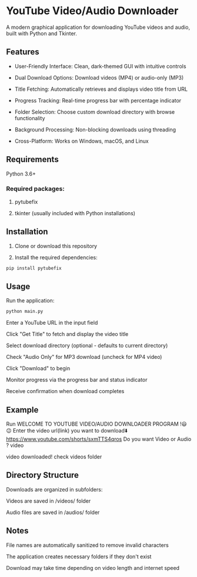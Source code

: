 # YouTube Video/Audio Downloader
A modern graphical application for downloading YouTube videos and audio, built with Python and Tkinter.

## Features
- User-Friendly Interface: Clean, dark-themed GUI with intuitive controls

- Dual Download Options: Download videos (MP4) or audio-only (MP3)

- Title Fetching: Automatically retrieves and displays video title from URL

- Progress Tracking: Real-time progress bar with percentage indicator

- Folder Selection: Choose custom download directory with browse functionality

- Background Processing: Non-blocking downloads using threading

- Cross-Platform: Works on Windows, macOS, and Linux

## Requirements
Python 3.6+

### Required packages:

1. pytubefix

2. tkinter (usually included with Python installations)

## Installation
1. Clone or download this repository

2. Install the required dependencies:

```bash
pip install pytubefix
```

## Usage
Run the application:

```bash
python main.py
```
Enter a YouTube URL in the input field

Click "Get Title" to fetch and display the video title

Select download directory (optional - defaults to current directory)

Check "Audio Only" for MP3 download (uncheck for MP4 video)

Click "Download" to begin

Monitor progress via the progress bar and status indicator

Receive confirmation when download completes

## Example
Run WELCOME TO YOUTUBE VIDEO/AUDIO DOWNLOADER PROGRAM !😃😉 Enter the video url(link) you want to download⬇️ https://www.youtube.com/shorts/sxmTTS4qros Do you want Video or Audio ? video

video downloaded!
check videos folder

## Directory Structure
Downloads are organized in subfolders:

Videos are saved in /videos/ folder

Audio files are saved in /audios/ folder

## Notes
File names are automatically sanitized to remove invalid characters

The application creates necessary folders if they don't exist

Download may take time depending on video length and internet speed